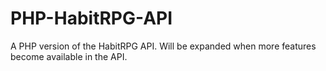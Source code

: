 PHP-HabitRPG-API
================

A PHP version of the HabitRPG API.  Will be expanded when more features become available in the API.
